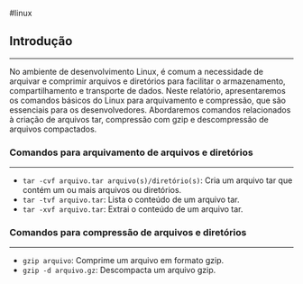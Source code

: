 #linux 

## Introdução
---
No ambiente de desenvolvimento Linux, é comum a necessidade de arquivar e comprimir arquivos e diretórios para facilitar o armazenamento, compartilhamento e transporte de dados. Neste relatório, apresentaremos os comandos básicos do Linux para arquivamento e compressão, que são essenciais para os desenvolvedores. Abordaremos comandos relacionados à criação de arquivos tar, compressão com gzip e descompressão de arquivos compactados.


### Comandos para arquivamento de arquivos e diretórios
---
-   `tar -cvf arquivo.tar arquivo(s)/diretório(s)`: Cria um arquivo tar que contém um ou mais arquivos ou diretórios.
-   `tar -tvf arquivo.tar`: Lista o conteúdo de um arquivo tar.
-   `tar -xvf arquivo.tar`: Extrai o conteúdo de um arquivo tar.


### Comandos para compressão de arquivos e diretórios
---
-   `gzip arquivo`: Comprime um arquivo em formato gzip.
-   `gzip -d arquivo.gz`: Descompacta um arquivo gzip.
